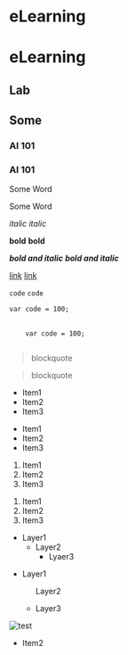 # eLearning
<h1>eLearning</h1>

## Lab
<h2>Some</h2>

### AI 101
<h3>AI 101</h3>

Some Word
<p>Some Word</p>

*italic*
<em>italic</em>

**bold**
<strong>bold</strong>

***bold and italic***
<em><strong>bold and italic</strong></em>

[link](http://www.google.com)
<a href="http://www.google.com">link</a>

`code`
<code>code</code>

```
var code = 100;
```
<pre>
  <code>
    var code = 100;
  </code>
</pre>

> blockquote
<blockquote>
  blockquote
</blockquote>

* Item1
* Item2
* Item3
<ul>
  <li>Item1</li>
  <li>Item2</li>
  <li>Item3</li>
</ul>

1. Item1
2. Item2
3. Item3
<ol>
  <li>Item1</li>
  <li>Item2</li>
  <li>Item3</li>
</ol>

* Layer1
  * Layer2
    * Lyaer3
<ul>
  <li>
    <p>Layer1</p>
    <ul>
      <p>Layer2</p>
      <li>
        <p>Layer3</p>
      </li>
    </ul>
  </li>
</ul>

![test](https://p.bigstockphoto.com/GeFvQkBbSLaMdpKXF1Zv_bigstock-Aerial-View-Of-Blue-Lakes-And--227291596.jpg)
* Item2
